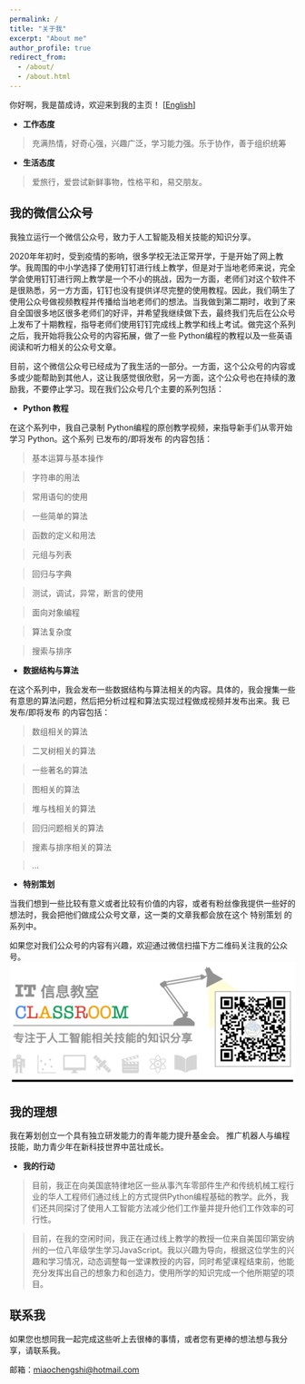 ```yaml
---
permalink: /
title: "关于我"
excerpt: "About me"
author_profile: true
redirect_from: 
  - /about/
  - /about.html
---
```


你好啊，我是苗成诗，欢迎来到我的主页！ [[English](https://miaochengshi.github.io)]

- **工作态度** 
> 充满热情，好奇心强，兴趣广泛，学习能力强。乐于协作，善于组织统筹

- **生活态度** 
> 爱旅行，爱尝试新鲜事物，性格平和，易交朋友。

## 我的微信公众号
我独立运行一个微信公众号，致力于人工智能及相关技能的知识分享。

2020年年初时，受到疫情的影响，很多学校无法正常开学，于是开始了网上教学。我周围的中小学选择了使用钉钉进行线上教学，但是对于当地老师来说，完全学会使用钉钉进行网上教学是一个不小的挑战，因为一方面，老师们对这个软件不是很熟悉，另一方方面，钉钉也没有提供详尽完整的使用教程。因此，我们萌生了使用公众号做视频教程并传播给当地老师们的想法。当我做到第二期时，收到了来自全国很多地区很多老师们的好评，并希望我继续做下去，最终我们先后在公众号上发布了十期教程，指导老师们使用钉钉完成线上教学和线上考试。做完这个系列之后，我开始将我公众号的内容拓展，做了一些 Python编程的教程以及一些英语阅读和听力相关的公众号文章。

目前，这个微信公众号已经成为了我生活的一部分。一方面，这个公众号的内容或多或少能帮助到其他人，这让我感觉很欣慰，另一方面，这个公众号也在持续的激励我，不要停止学习。现在我们公众号几个主要的系列包括：

- **Python 教程**

在这个系列中，我自己录制 Python编程的原创教学视频，来指导新手们从零开始学习 Python。这个系列 已发布的/即将发布 的内容包括：

> 基本运算与基本操作

> 字符串的用法

> 常用语句的使用

> 一些简单的算法

> 函数的定义和用法

> 元组与列表

> 回归与字典

> 测试，调试，异常，断言的使用

> 面向对象编程

> 算法复杂度

> 搜索与排序

- **数据结构与算法**

在这个系列中，我会发布一些数据结构与算法相关的内容。具体的，我会搜集一些有意思的算法问题，然后把分析过程和算法实现过程做成视频并发布出来。我 已发布/即将发布 的内容包括：

> 数组相关的算法

> 二叉树相关的算法

> 一些著名的算法

> 图相关的算法

> 堆与栈相关的算法

> 回归问题相关的算法

> 搜素与排序相关的算法

> ...

- **特别策划**

当我们想到一些比较有意义或者比较有价值的内容，或者有粉丝像我提供一些好的想法时，我会把他们做成公众号文章，这一类的文章我都会放在这个 特别策划 的系列中。

如果您对我们公众号的内容有兴趣，欢迎通过微信扫描下方二维码关注我的公众号。
![My WeChat Official Account](/images/WeChatQR.gif)


## 我的理想

我在筹划创立一个具有独立研发能力的青年能力提升基金会。 推广机器人与编程技能，助力青少年在新科技世界中茁壮成长。

- **我的行动**

> 目前，我正在向美国底特律地区一些从事汽车零部件生产和传统机械工程行业的华人工程师们通过线上的方式提供Python编程基础的教学。此外，我们还共同探讨了使用人工智能方法减少他们工作量并提升他们工作效率的可行性。

> 目前，在我的空闲时间，我正在通过线上教学的教授一位来自美国印第安纳州的一位八年级学生学习JavaScript。我以兴趣为导向，根据这位学生的兴趣和学习情况，动态调整每一堂课教授的内容，同时希望课程结束前，他能充分发挥出自己的想象力和创造力，使用所学的知识完成一个他所期望的项目。


联系我
------
如果您也想同我一起完成这些听上去很棒的事情，或者您有更棒的想法想与我分享，请联系我。

邮箱：miaochengshi@hotmail.com
